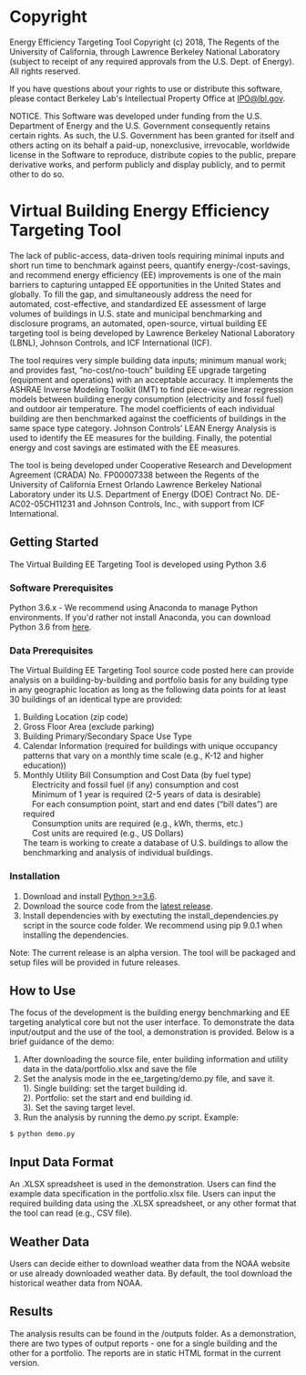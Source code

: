 ﻿# Copyright

Energy Efficiency Targeting Tool Copyright (c) 2018, The Regents of the University of California, through Lawrence Berkeley National Laboratory (subject to receipt of any required approvals from the U.S. Dept. of Energy). All rights reserved.

If you have questions about your rights to use or distribute this software, please contact Berkeley Lab's Intellectual Property Office at  IPO@lbl.gov.

NOTICE.  This Software was developed under funding from the U.S. Department of Energy and the U.S. Government consequently retains certain rights. As such, the U.S. Government has been granted for itself and others acting on its behalf a paid-up, nonexclusive, irrevocable, worldwide license in the Software to reproduce, distribute copies to the public, prepare derivative works, and perform publicly and display publicly, and to permit other to do so. 


# Virtual Building Energy Efficiency Targeting Tool
The lack of public-access, data-driven tools requiring minimal inputs and short run time to benchmark against peers, quantify energy-/cost-savings, and recommend energy efficiency (EE) improvements is one of the main barriers to capturing untapped EE opportunities in the United States and globally. To fill the gap, and simultaneously address the need for automated, cost-effective, and standardized EE assessment of large volumes of buildings in U.S. state and municipal benchmarking and disclosure programs, an automated, open-source, virtual building EE targeting tool is being developed by Lawrence Berkeley National Laboratory (LBNL), Johnson Controls, and ICF International (ICF).

The tool requires very simple building data inputs; minimum manual work; and provides fast, “no-cost/no-touch” building EE upgrade targeting (equipment and operations) with an acceptable accuracy. It implements the ASHRAE Inverse Modeling Toolkit (IMT) to find piece-wise linear regression models between building energy consumption (electricity and fossil fuel) and outdoor air temperature. The model coefficients of each individual building are then benchmarked against the coefficients of buildings in the same space type category. Johnson Controls’ LEAN Energy Analysis is used to identify the EE measures for the building. Finally, the potential energy and cost savings are estimated with the EE measures.

The tool is being developed under Cooperative Research and Development Agreement (CRADA) No. FP00007338 between the Regents of the University of California Ernest Orlando Lawrence Berkeley National Laboratory under its U.S. Department of Energy (DOE) Contract No. DE-AC02-05CH11231 and Johnson Controls, Inc., with support from ICF International.


## Getting Started
The Virtual Building EE Targeting Tool is developed using Python 3.6

### Software Prerequisites
Python 3.6.x - We recommend using Anaconda to manage Python environments. If you'd rather not install Anaconda, you can download Python 3.6 from [here](https://www.python.org/downloads/).

### Data Prerequisites

The Virtual Building EE Targeting Tool source code posted here can provide analysis on a building-by-building and portfolio basis for any building type in any geographic location as long as the following data points for at least 30 buildings of an identical type are provided:
1. Building Location (zip code)
2. Gross Floor Area (exclude parking)
3. Building Primary/Secondary Space Use Type
4. Calendar Information (required for buildings with unique occupancy patterns that vary on a monthly time scale (e.g., K-12 and higher education))
5. Monthly Utility Bill Consumption and Cost Data (by fuel type)<br/>
&nbsp;&nbsp;&nbsp;&nbsp;Electricity and fossil fuel (if any) consumption and cost<br/>
&nbsp;&nbsp;&nbsp;&nbsp;Minimum of 1 year is required (2-5 years of data is desirable)<br/>
&nbsp;&nbsp;&nbsp;&nbsp;For each consumption point, start and end dates (“bill dates”) are required<br/>
&nbsp;&nbsp;&nbsp;&nbsp;Consumption units are required (e.g., kWh, therms, etc.)<br/>
&nbsp;&nbsp;&nbsp;&nbsp;Cost units are required (e.g., US Dollars)<br/>
The team is working to create a database of U.S. buildings to allow the benchmarking and analysis of individual buildings.

### Installation
1. Download and install [Python >=3.6](https://www.python.org/downloads/).
2. Download the source code from the [latest release](https://github.com/LBNL-CERC-BEE/CERC-BEE-Virtual-Energy-Efficiency-Targeting-Tool/releases).
3. Install dependencies with by exectuting the install_dependencies.py script in the source code folder. We recommend using pip 9.0.1 when installing the dependencies.

Note: The current release is an alpha version. The tool will be packaged and setup files will be provided in future releases. 

## How to Use
The focus of the development is the building energy benchmarking and EE targeting analytical core but not the user interface. To demonstrate the data input/output and the use of the tool, a demonstration is provided. Below is a brief guidance of the demo:

1. After downloading the source file, enter building information and utility data in the data/portfolio.xlsx and save the file
2. Set the analysis mode in the ee_targeting/demo.py file, and save it.<br/>
  1). Single building: set the target building id.<br/>
  2). Portfolio: set the start and end building id.<br/>
  3). Set the saving target level.
3. Run the analysis by running the demo.py script. Example:
```
$ python demo.py
```

## Input Data Format
An .XLSX spreadsheet is used in the demonstration. Users can find the example data specification in the portfolio.xlsx file. Users can input the required building data using the .XLSX spreadsheet, or any other format that the tool can read (e.g., CSV file).


## Weather Data
Users can decide either to download weather data from the NOAA website or use already downloaded weather data. By default, the tool download the historical weather data from NOAA.

## Results
The analysis results can be found in the /outputs folder. As a demonstration, there are two types of output reports - one for a single building and the other for a portfolio. The reports are in static HTML format in the current version.
